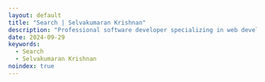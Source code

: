 ```yaml
---
layout: default
title: "Search | Selvakumaran Krishnan"
description: "Professional software developer specializing in web development, PHP, WordPress, SEO, and digital marketing. Offering custom solutions for native desktop apps and online growth strategies."
date: 2024-09-29
keywords:
  - Search
  - Selvakumaran Krishnan
noindex: true
---
```


<div class="row">
<div class="col-md-8">
<script async src="https://cse.google.com/cse.js?cx=27bb47f99b23e4f15">
</script>
<div class="gcse-searchresults-only"></div>
</div>
<div class="col-md-3"></div>
</div>